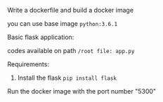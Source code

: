 Write a dockerfile and build a docker image

you can use base image `python:3.6.1`

Basic flask application:

codes available on path `/root file: app.py`

Requirements:

1. Install the flask `pip install flask`

Run the docker image with the port number "5300"
